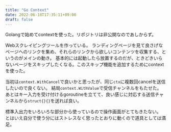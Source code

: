 ```yaml
---
title: "Go Context"
date: 2022-06-18T17:35:11+09:00
draft: false
---
```


Golangで始めてcontextを使った。リポジトリは非公開なのであしからず。

Webスクレイピングツールを作っている。
ランディングページを見て良さげなページへのリンクを集め、それらのリンクから欲しいコンテンツを収集する、というのがメインの動き。
基本的には起動したら放置するのだが、ときどきいらないページをスキップしたくなる。このスキップ機能を追加するためにcontextを使った。

当初は`context.WithCancel`で良いかと思ったが、同じ`ctx`に複数回cancelを送信したいので良くない。
結局`context.WithValue`で受信チャンネルをもたせた。
あとはキー入力を受け付けるgoroutineを立てて、良い感じに対応する送信チャンネルから`struct{}{}`を送れば良い。

標準入出力をいろいろな部分から使っているので操作画面がとてもきたない。
とはいえ自分で使う分にはストレスなく思ったとおりに動くので道具としては満足。
